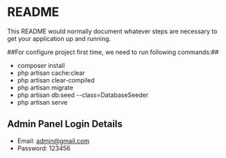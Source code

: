 # README #

This README would normally document whatever steps are necessary to get your application up and running.

##For configure project first time, we need to run following commands:##

* composer install
* php artisan cache:clear
* php artisan clear-compiled
* php artisan migrate
* php artisan db:seed --class=DatabaseSeeder
* php artisan serve


## Admin Panel Login Details  ##

* Email: admin@gmail.com
* Password: 123456

